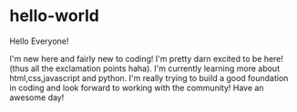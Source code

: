 # hello-world

Hello Everyone!

I'm new here and fairly new to coding! I'm pretty darn excited to be here! (thus all the exclamation points haha). I'm currently learning more about html,css,javascript and python. I'm really trying to build a good foundation in coding and look forward to working with the community! Have an awesome day!
